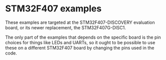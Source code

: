 # STM32F407 examples

These examples are targeted at the STM32F407-DISCOVERY evaluation board, or its
newer replacement, the STM32F407G-DISC1.

The only part of the examples that depends on the specific board is the pin
choices for things like LEDs and UARTs, so it ought to be possible to use these
on a different STM32F407 board by changing the pins used in the code.

